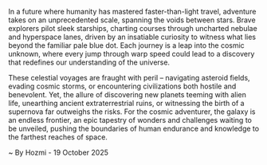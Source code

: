 
In a future where humanity has mastered faster-than-light travel, adventure takes on an unprecedented scale, spanning the voids between stars. Brave explorers pilot sleek starships, charting courses through uncharted nebulae and hyperspace lanes, driven by an insatiable curiosity to witness what lies beyond the familiar pale blue dot. Each journey is a leap into the cosmic unknown, where every jump through warp speed could lead to a discovery that redefines our understanding of the universe.

These celestial voyages are fraught with peril – navigating asteroid fields, evading cosmic storms, or encountering civilizations both hostile and benevolent. Yet, the allure of discovering new planets teeming with alien life, unearthing ancient extraterrestrial ruins, or witnessing the birth of a supernova far outweighs the risks. For the cosmic adventurer, the galaxy is an endless frontier, an epic tapestry of wonders and challenges waiting to be unveiled, pushing the boundaries of human endurance and knowledge to the farthest reaches of space.

~ By Hozmi - 19 October 2025
